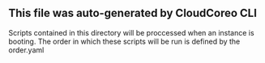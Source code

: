 ## This file was auto-generated by CloudCoreo CLI
Scripts contained in this directory will be proccessed when an instance is booting. 
The order in which these scripts will be run is defined by the order.yaml


